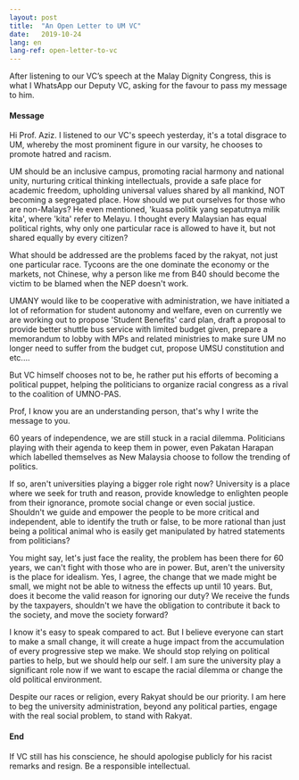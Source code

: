 ```yaml
---
layout: post
title:  "An Open Letter to UM VC"
date:   2019-10-24
lang: en
lang-ref: open-letter-to-vc
---
```


After listening to our VC’s speech at the Malay Dignity Congress, this is what I WhatsApp our Deputy VC, asking for the favour to pass my message to him.


#### Message 

Hi Prof. Aziz. I listened to our VC's speech yesterday, it's a total disgrace to UM, whereby the most prominent figure in our varsity, he chooses to promote hatred and racism.
 
UM should be an inclusive campus, promoting racial harmony and national unity, nurturing critical thinking intellectuals, provide a safe place for academic freedom, upholding universal values shared by all mankind, NOT becoming a segregated place. How should we put ourselves for those who are non-Malays? He even mentioned, 'kuasa politik yang sepatutnya milik kita', where 'kita' refer to Melayu. I thought every Malaysian has equal political rights, why only one particular race is allowed to have it, but not shared equally by every citizen?
 
What should be addressed are the problems faced by the rakyat, not just one particular race. Tycoons are the one dominate the economy or the markets, not Chinese, why a person like me from B40 should become the victim to be blamed when the NEP doesn't work.
 
UMANY would like to be cooperative with administration, we have initiated a lot of reformation for student autonomy and welfare, even on currently we are working out to propose 'Student Benefits' card plan, draft a proposal to provide better shuttle bus service with limited budget given, prepare a memorandum to lobby with MPs and related ministries to make sure UM no longer need to suffer from the budget cut, propose UMSU constitution and etc....
 
But VC himself chooses not to be, he rather put his efforts of becoming a political puppet, helping the politicians to organize racial congress as a rival to the coalition of UMNO-PAS.
 
Prof, I know you are an understanding person, that's why I write the message to you.
 
60 years of independence, we are still stuck in a racial dilemma. Politicians playing with their agenda to keep them in power, even Pakatan Harapan which labelled themselves as New Malaysia choose to follow the trending of politics.
 
If so, aren't universities playing a bigger role right now? University is a place where we seek for truth and reason, provide knowledge to enlighten people from their ignorance, promote social change or even social justice. Shouldn't we guide and empower the people to be more critical and independent, able to identify the truth or false, to be more rational than just being a political animal who is easily get manipulated by hatred statements from politicians?
 
You might say, let's just face the reality, the problem has been there for 60 years, we can't fight with those who are in power. But, aren't the university is the place for idealism. Yes, I agree, the change that we made might be small, we might not be able to witness the effects up until 10 years. But, does it become the valid reason for ignoring our duty? We receive the funds by the taxpayers, shouldn't we have the obligation to contribute it back to the society, and move the society forward?
 
I know it's easy to speak compared to act. But I believe everyone can start to make a small change, it will create a huge impact from the accumulation of every progressive step we make. We should stop relying on political parties to help, but we should help our self. I am sure the university play a significant role now if we want to escape the racial dilemma or change the old political environment.
 
Despite our races or religion, every Rakyat should be our priority. I am here to beg the university administration, beyond any political parties, engage with the real social problem, to stand with Rakyat.
 
#### End
 
If VC still has his conscience, he should apologise publicly for his racist remarks and resign. Be a responsible intellectual.

